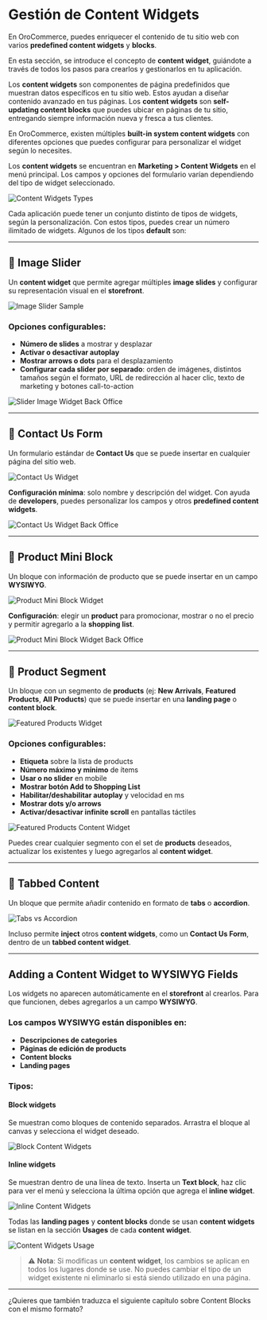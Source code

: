 # Gestión de Content Widgets

En OroCommerce, puedes enriquecer el contenido de tu sitio web con varios **predefined content widgets** y **blocks**.

En esta sección, se introduce el concepto de **content widget**, guiándote a través de todos los pasos para crearlos y gestionarlos en tu aplicación.

Los **content widgets** son componentes de página predefinidos que muestran datos específicos en tu sitio web. Estos ayudan a diseñar contenido avanzado en tus páginas. Los **content widgets** son **self-updating content blocks** que puedes ubicar en páginas de tu sitio, entregando siempre información nueva y fresca a tus clientes.

En OroCommerce, existen múltiples **built-in system content widgets** con diferentes opciones que puedes configurar para personalizar el widget según lo necesites.

Los **content widgets** se encuentran en **Marketing > Content Widgets** en el menú principal. Los campos y opciones del formulario varían dependiendo del tipo de widget seleccionado.

![Content Widgets Types](https://hive.oroinc.com/wp-content/uploads/sites/21/2021/02/content_widgets_types-1.png)

Cada aplicación puede tener un conjunto distinto de tipos de widgets, según la personalización. Con estos tipos, puedes crear un número ilimitado de widgets. Algunos de los tipos **default** son:

---

## 📌 Image Slider

Un **content widget** que permite agregar múltiples **image slides** y configurar su representación visual en el **storefront**.

![Image Slider Sample](https://hive.oroinc.com/wp-content/uploads/sites/21/2021/02/image_slider_sample-1.gif?x58940)

### Opciones configurables:

- **Número de slides** a mostrar y desplazar
- **Activar o desactivar autoplay**
- **Mostrar arrows o dots** para el desplazamiento
- **Configurar cada slider por separado**: orden de imágenes, distintos tamaños según el formato, URL de redirección al hacer clic, texto de marketing y botones call-to-action

![Slider Image Widget Back Office](https://hive.oroinc.com/wp-content/uploads/sites/21/2021/02/slider_image_widget_back_office-1-1024x766.png)

---

## 📌 Contact Us Form

Un formulario estándar de **Contact Us** que se puede insertar en cualquier página del sitio web.

![Contact Us Widget](https://hive.oroinc.com/wp-content/uploads/sites/21/2021/02/contact_us_widget-1.png)

**Configuración mínima**: solo nombre y descripción del widget. Con ayuda de **developers**, puedes personalizar los campos y otros **predefined content widgets**.

![Contact Us Widget Back Office](https://hive.oroinc.com/wp-content/uploads/sites/21/2021/02/contact_us_widget_back_office.png)

---

## 📌 Product Mini Block

Un bloque con información de producto que se puede insertar en un campo **WYSIWYG**.

![Product Mini Block Widget](https://hive.oroinc.com/wp-content/uploads/sites/21/2021/02/product_mini_block_widget-1.png)

**Configuración**: elegir un **product** para promocionar, mostrar o no el precio y permitir agregarlo a la **shopping list**.

![Product Mini Block Widget Back Office](https://hive.oroinc.com/wp-content/uploads/sites/21/2021/02/product_mini_block_widget_back_office-1-1024x474.png)

---

## 📌 Product Segment

Un bloque con un segmento de **products** (ej: **New Arrivals**, **Featured Products**, **All Products**) que se puede insertar en una **landing page** o **content block**.

![Featured Products Widget](https://hive.oroinc.com/wp-content/uploads/sites/21/2021/02/featured_products_widget-1.png)

### Opciones configurables:

- **Etiqueta** sobre la lista de products
- **Número máximo y mínimo** de ítems
- **Usar o no slider** en mobile
- **Mostrar botón Add to Shopping List**
- **Habilitar/deshabilitar autoplay** y velocidad en ms
- **Mostrar dots y/o arrows**
- **Activar/desactivar infinite scroll** en pantallas táctiles

![Featured Products Content Widget](https://hive.oroinc.com/wp-content/uploads/sites/21/2021/02/featured_products_content_widget-1024x576.png)

Puedes crear cualquier segmento con el set de **products** deseados, actualizar los existentes y luego agregarlos al **content widget**.

---

## 📌 Tabbed Content

Un bloque que permite añadir contenido en formato de **tabs** o **accordion**.

![Tabs vs Accordion](https://hive.oroinc.com/wp-content/uploads/sites/21/2021/02/tabs-vs-accordion-new-1024x805.png)

Incluso permite **inject** otros **content widgets**, como un **Contact Us Form**, dentro de un **tabbed content widget**.

---

## Adding a Content Widget to WYSIWYG Fields

Los widgets no aparecen automáticamente en el **storefront** al crearlos. Para que funcionen, debes agregarlos a un campo **WYSIWYG**.

### Los campos WYSIWYG están disponibles en:

- **Descripciones de categories**
- **Páginas de edición de products**
- **Content blocks**
- **Landing pages**

### Tipos:

#### Block widgets
Se muestran como bloques de contenido separados. Arrastra el bloque al canvas y selecciona el widget deseado.

![Block Content Widgets](https://hive.oroinc.com/wp-content/uploads/sites/21/2021/02/block_content_widgets-1024x602.png)

#### Inline widgets
Se muestran dentro de una línea de texto. Inserta un **Text block**, haz clic para ver el menú y selecciona la última opción que agrega el **inline widget**.

![Inline Content Widgets](https://hive.oroinc.com/wp-content/uploads/sites/21/2021/02/inline_content_widgets-1024x560.png)

Todas las **landing pages** y **content blocks** donde se usan **content widgets** se listan en la sección **Usages** de cada **content widget**.

![Content Widgets Usage](https://hive.oroinc.com/wp-content/uploads/sites/21/2021/02/content_widgets_usage-1024x400.png)

> ⚠️ **Nota**: Si modificas un **content widget**, los cambios se aplican en todos los lugares donde se use. No puedes cambiar el tipo de un widget existente ni eliminarlo si está siendo utilizado en una página.

---

¿Quieres que también traduzca el siguiente capítulo sobre Content Blocks con el mismo formato?